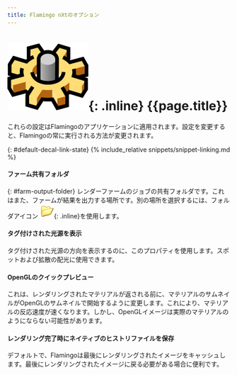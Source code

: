 ```yaml
---
title: Flamingo nXtのオプション
---
```



# ![images/options.svg](images/options.svg){: .inline} {{page.title}}
これらの設定はFlamingoのアプリケーションに適用されます。設定を変更すると、Flamingoの常に実行される方法が変更されます。

{: #default-decal-link-state}
{% include_relative snippets/snippet-linking.md %}

#### ファーム共有フォルダ
{: #farm-output-folder}
レンダーファームのジョブの共有フォルダです。これはまた、ファームが結果を出力する場所です。別の場所を選択するには、フォルダアイコン ![images/folderopen32x32.png](images/folderopen32x32.png){: .inline}を使用します。

#### タグ付けされた光源を表示
タグ付けされた光源の方向を表示するのに、このプロパティを使用します。スポットおよび拡散の配光に使用できます。

#### OpenGLのクイックプレビュー
これは、レンダリングされたマテリアルが返される前に、マテリアルのサムネイルがOpenGLのサムネイルで開始するように変更します。これにより、マテリアルの反応速度が速くなります。しかし、OpenGLイメージは実際のマテリアルのようにならない可能性があります。

#### レンダリング完了時にネイティブのヒストリファイルを保存
デフォルトで、Flamingoは最後にレンダリングされたイメージをキャッシュします。最後にレンダリングされたイメージに戻る必要がある場合に便利です。
